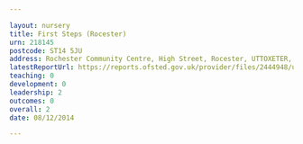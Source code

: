 ```yaml
---

layout: nursery
title: First Steps (Rocester)
urn: 218145
postcode: ST14 5JU
address: Rochester Community Centre, High Street, Rocester, UTTOXETER, Staffordshire, ST14 5JU
latestReportUrl: https://reports.ofsted.gov.uk/provider/files/2444948/urn/218145.pdf
teaching: 0
development: 0
leadership: 2
outcomes: 0
overall: 2
date: 08/12/2014

---
```


